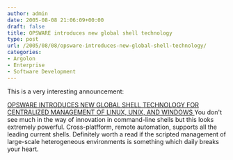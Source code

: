 ```yaml
---
author: admin
date: 2005-08-08 21:06:09+00:00
draft: false
title: OPSWARE introduces new global shell technology
type: post
url: /2005/08/08/opsware-introduces-new-global-shell-technology/
categories:
- Argolon
- Enterprise
- Software Development
---
```


This is a very interesting announcement:

[OPSWARE INTRODUCES NEW GLOBAL SHELL TECHNOLOGY FOR CENTRALIZED MANAGEMENT OF LINUX, UNIX, AND WINDOWS
](http://www.opsware.com/news/pressrelease/08-08-05.html)
 You don't see much in the way of innovation in command-line shells but this looks extremely powerful. Cross-platfform, remote automation, supports all the leading current shells. Definitely worth a read if the scripted management of large-scale heterogeneous environments is something which daily breaks your heart.

